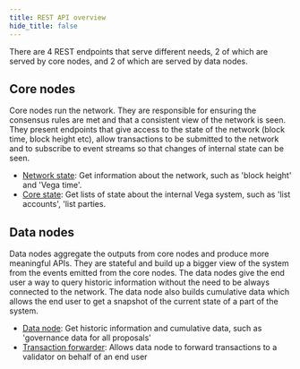 ```yaml
---
title: REST API overview
hide_title: false
---
```


There are 4 REST endpoints that serve different needs, 2 of which are served by core nodes, and 2 of which are served by data nodes.

## Core nodes
Core nodes run the network. They are responsible for ensuring the consensus rules are met and that a consistent view of the network is seen. They present endpoints that give access to the state of the network (block time, block height etc), allow transactions to be submitted to the network and to subscribe to event streams so that changes of internal state can be seen.

* [Network state](/docs/api/rest/core/core): Get information about the network, such as 'block height' and 'Vega time'. 
* [Core state](/docs/api/rest/core/state): Get lists of state about the internal Vega system, such as 'list accounts', 'list parties. 

## Data nodes
Data nodes aggregate the outputs from core nodes and produce more meaningful APIs. They are stateful and build up a bigger view of the system from the events emitted from the core nodes. The data nodes give the end user a way to query historic information without the need to be always connected to the network. The data node also builds cumulative data which allows the end user to get a snapshot of the current state of a part of the system.

* [Data node](/docs/api/rest/data-node/data): Get historic information and cumulative data, such as 'governance data for all proposals'
* [Transaction forwarder](/docs/api/rest/data-node/proxy): Allows data node to forward transactions to a validator on behalf of an end user